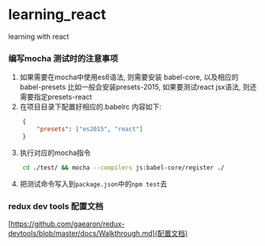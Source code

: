# learning_react
learning with react

### 编写mocha 测试时的注意事项
1. 如果需要在mocha中使用es6语法, 则需要安装 babel-core, 以及相应的babel-presets
比如一般会安装presets-2015, 如果要测试react jsx语法, 则还需要指定presets-react
2. 在项目目录下配置好相应的.babelrc
内容如下:

```json
	{
		"presets": ["es2015", "react"]
	}
```

3. 执行对应的mocha指令

```bash
	cd ./test/ && mocha --compilers js:babel-core/register ./
```

4. 把测试命令写入到`package.json`中的`npm test`去

### redux dev tools 配置文档
[https://github.com/gaearon/redux-devtools/blob/master/docs/Walkthrough.md](配置文档)
